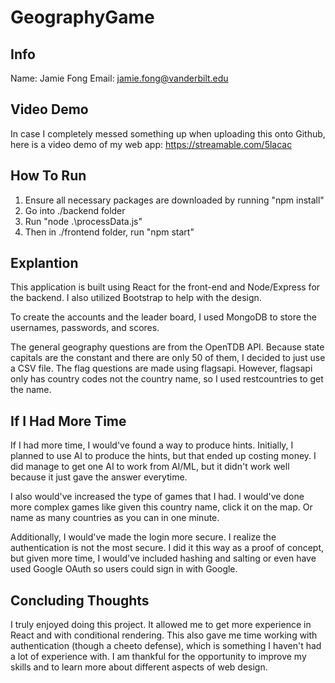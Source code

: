 # GeographyGame

## Info
Name: Jamie Fong
Email: jamie.fong@vanderbilt.edu


## Video Demo
In case I completely messed something up when uploading this onto Github, here is a video demo of my web app:
https://streamable.com/5lacac

## How To Run
1. Ensure all necessary packages are downloaded by running "npm install"
2. Go into ./backend folder
3. Run "node .\processData.js"
4. Then in ./frontend folder, run "npm start"

## Explantion
This application is built using React for the front-end and Node/Express for the backend. I also utilized Bootstrap to help with the design.

To create the accounts and the leader board, I used MongoDB to store the usernames, passwords, and scores.

The general geography questions are from the OpenTDB API. Because state capitals are the constant and there are only 50 of them, I decided to just use a CSV file. The flag questions are made using flagsapi. However, flagsapi only has country codes not the country name, so I used restcountries to get the name.

## If I Had More Time
If I had more time, I would've found a way to produce hints. Initially, I planned to use AI to produce the hints, but that ended up costing money. I did manage to get one AI to work from AI/ML, but it didn't work well because it just gave the answer everytime.

I also would've increased the type of games that I had. I would've done more complex games like given this country name, click it on the map. Or name as many countries as you can in one minute.

Additionally, I would've made the login more secure. I realize the authentication is not the most secure. I did it this way as a proof of concept, but given more time, I would've included hashing and salting or even have used Google OAuth so users could sign in with Google.

## Concluding Thoughts
I truly enjoyed doing this project. It allowed me to get more experience in React and with conditional rendering. This also gave me time working with authentication (though a cheeto defense), which is something I haven't had a lot of experience with. I am thankful for the opportunity to improve my skills and to learn more about different aspects of web design.
